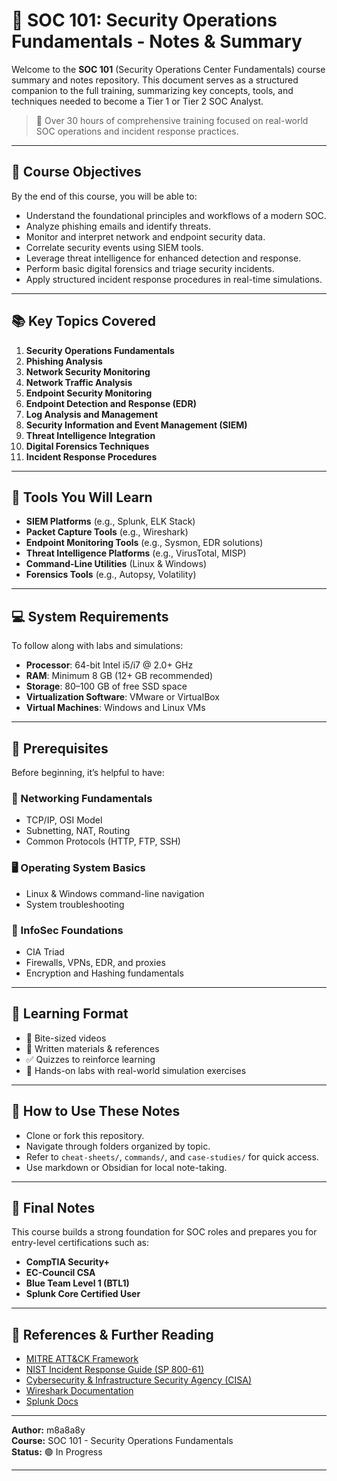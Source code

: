 # 📘 SOC 101: Security Operations Fundamentals - Notes & Summary

Welcome to the **SOC 101** (Security Operations Center Fundamentals) course summary and notes repository. This document serves as a structured companion to the full training, summarizing key concepts, tools, and techniques needed to become a Tier 1 or Tier 2 SOC Analyst.

> 🧠 Over 30 hours of comprehensive training focused on real-world SOC operations and incident response practices.

---

## 🎯 Course Objectives

By the end of this course, you will be able to:

- Understand the foundational principles and workflows of a modern SOC.
- Analyze phishing emails and identify threats.
- Monitor and interpret network and endpoint security data.
- Correlate security events using SIEM tools.
- Leverage threat intelligence for enhanced detection and response.
- Perform basic digital forensics and triage security incidents.
- Apply structured incident response procedures in real-time simulations.

---

## 📚 Key Topics Covered

1. **Security Operations Fundamentals**
2. **Phishing Analysis**
3. **Network Security Monitoring**
4. **Network Traffic Analysis**
5. **Endpoint Security Monitoring**
6. **Endpoint Detection and Response (EDR)**
7. **Log Analysis and Management**
8. **Security Information and Event Management (SIEM)**
9. **Threat Intelligence Integration**
10. **Digital Forensics Techniques**
11. **Incident Response Procedures**

---

## 🧰 Tools You Will Learn

- **SIEM Platforms** (e.g., Splunk, ELK Stack)
- **Packet Capture Tools** (e.g., Wireshark)
- **Endpoint Monitoring Tools** (e.g., Sysmon, EDR solutions)
- **Threat Intelligence Platforms** (e.g., VirusTotal, MISP)
- **Command-Line Utilities** (Linux & Windows)
- **Forensics Tools** (e.g., Autopsy, Volatility)

---

## 💻 System Requirements

To follow along with labs and simulations:

- **Processor**: 64-bit Intel i5/i7 @ 2.0+ GHz
- **RAM**: Minimum 8 GB (12+ GB recommended)
- **Storage**: 80–100 GB of free SSD space
- **Virtualization Software**: VMware or VirtualBox
- **Virtual Machines**: Windows and Linux VMs

---

## 📎 Prerequisites

Before beginning, it’s helpful to have:

### 🔗 Networking Fundamentals
- TCP/IP, OSI Model
- Subnetting, NAT, Routing
- Common Protocols (HTTP, FTP, SSH)

### 🖥 Operating System Basics
- Linux & Windows command-line navigation
- System troubleshooting

### 🔐 InfoSec Foundations
- CIA Triad
- Firewalls, VPNs, EDR, and proxies
- Encryption and Hashing fundamentals

---

## 🧪 Learning Format

- 🎥 Bite-sized videos
- 📄 Written materials & references
- ✅ Quizzes to reinforce learning
- 🧩 Hands-on labs with real-world simulation exercises

---

## 📝 How to Use These Notes

- Clone or fork this repository.
- Navigate through folders organized by topic.
- Refer to `cheat-sheets/`, `commands/`, and `case-studies/` for quick access.
- Use markdown or Obsidian for local note-taking.

---

## 📌 Final Notes

This course builds a strong foundation for SOC roles and prepares you for entry-level certifications such as:

- **CompTIA Security+**
- **EC-Council CSA**
- **Blue Team Level 1 (BTL1)**
- **Splunk Core Certified User**

---

## 🔗 References & Further Reading

- [MITRE ATT&CK Framework](https://attack.mitre.org/)
- [NIST Incident Response Guide (SP 800-61)](https://csrc.nist.gov/publications/detail/sp/800-61/rev-2/final)
- [Cybersecurity & Infrastructure Security Agency (CISA)](https://www.cisa.gov/)
- [Wireshark Documentation](https://www.wireshark.org/docs/)
- [Splunk Docs](https://docs.splunk.com/)

---

**Author:** m8a8a8y  
**Course:** SOC 101 - Security Operations Fundamentals  
**Status:** 🟢 In Progress

---
